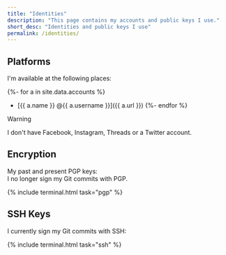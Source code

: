 ```yaml
---
title: "Identities"
description: "This page contains my accounts and public keys I use."
short_desc: "Identities and public keys I use"
permalink: /identities/
---
```


## Platforms

I'm available at the following places:

<!-- markdownlint-disable MD007 MD032 -->

{%- for a in site.data.accounts %}
  - [{{ a.name }} @{{ a.username }}]({{ a.url }})
{%- endfor %}

<!-- markdownlint-enable MD007 MD032 -->

> [!WARNING]
> I don't have Facebook, Instagram, Threads or a Twitter account.

## Encryption

My past and present PGP keys:  
I no longer sign my Git commits with PGP.

{% include terminal.html task="pgp" %}

## SSH Keys

I currently sign my Git commits with SSH:

{% include terminal.html task="ssh" %}
